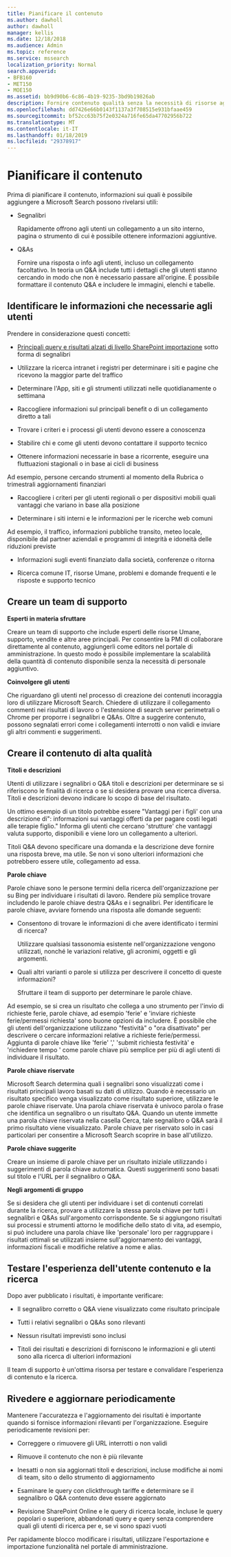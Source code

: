 ```yaml
---
title: Pianificare il contenuto
ms.author: dawholl
author: dawholl
manager: kellis
ms.date: 12/18/2018
ms.audience: Admin
ms.topic: reference
ms.service: mssearch
localization_priority: Normal
search.appverid:
- BFB160
- MET150
- MOE150
ms.assetid: bb9d90b6-6c86-4b19-9235-3bd9b19826ab
description: Fornire contenuto qualità senza la necessità di risorse aggiuntive quando si utilizza Microsoft Search
ms.openlocfilehash: dd7426e66b0143f1137a3f708515e931bfaae459
ms.sourcegitcommit: bf52cc63b75f2e0324a716fe65da47702956b722
ms.translationtype: MT
ms.contentlocale: it-IT
ms.lasthandoff: 01/18/2019
ms.locfileid: "29378917"
---
```

# <a name="plan-your-content"></a>Pianificare il contenuto

Prima di pianificare il contenuto, informazioni sui quali è possibile aggiungere a Microsoft Search possono rivelarsi utili:
  
- Segnalibri
    
    Rapidamente offrono agli utenti un collegamento a un sito interno, pagina o strumento di cui è possibile ottenere informazioni aggiuntive.
    
- Q&As
    
    Fornire una risposta o info agli utenti, incluso un collegamento facoltativo. In teoria un Q&A include tutti i dettagli che gli utenti stanno cercando in modo che non è necessario passare all'origine. È possibile formattare il contenuto Q&A e includere le immagini, elenchi e tabelle.
    
## <a name="identify-information-your-users-need"></a>Identificare le informazioni che necessarie agli utenti

Prendere in considerazione questi concetti:
  
- [Principali query e risultati alzati di livello SharePoint importazione](import-sharepoint-promoted-results-and-top-queries.md) sotto forma di segnalibri 
    
- Utilizzare la ricerca intranet i registri per determinare i siti e pagine che ricevono la maggior parte del traffico
    
- Determinare l'App, siti e gli strumenti utilizzati nelle quotidianamente o settimana
    
- Raccogliere informazioni sul principali benefit o di un collegamento diretto a tali
    
- Trovare i criteri e i processi gli utenti devono essere a conoscenza
    
- Stabilire chi e come gli utenti devono contattare il supporto tecnico
    
- Ottenere informazioni necessarie in base a ricorrente, eseguire una fluttuazioni stagionali o in base ai cicli di business
  
Ad esempio, persone cercando strumenti al momento della Rubrica o trimestrali aggiornamenti finanziari
    
- Raccogliere i criteri per gli utenti regionali o per dispositivi mobili quali vantaggi che variano in base alla posizione
    
- Determinare i siti interni e le informazioni per le ricerche web comuni
  
Ad esempio, il traffico, informazioni pubbliche transito, meteo locale, disponibile dal partner aziendali e programmi di integrità e idoneità delle riduzioni previste
    
- Informazioni sugli eventi finanziato dalla società, conferenze o ritorna
    
- Ricerca comune IT, risorse Umane, problemi e domande frequenti e le risposte e supporto tecnico
    
## <a name="build-a-support-team"></a>Creare un team di supporto

 **Esperti in materia sfruttare**
  
Creare un team di supporto che include esperti delle risorse Umane, supporto, vendite e altre aree principali. Per consentire la PMI di collaborare direttamente al contenuto, aggiungerli come editors nel portale di amministrazione. In questo modo è possibile implementare la scalabilità della quantità di contenuto disponibile senza la necessità di personale aggiuntivo.
  
 **Coinvolgere gli utenti**
  
Che riguardano gli utenti nel processo di creazione dei contenuti incoraggia loro di utilizzare Microsoft Search. Chiedere di utilizzare il collegamento commenti nei risultati di lavoro o l'estensione di search server perimetrali o Chrome per proporre i segnalibri e Q&As. Oltre a suggerire contenuto, possono segnalati errori come i collegamenti interrotti o non validi e inviare gli altri commenti e suggerimenti.
  
## <a name="create-high-quality-content"></a>Creare il contenuto di alta qualità

 **Titoli e descrizioni**
  
Utenti di utilizzare i segnalibri o Q&A titoli e descrizioni per determinare se si riferiscono le finalità di ricerca o se si desidera provare una ricerca diversa. Titoli e descrizioni devono indicare lo scopo di base del risultato.
  
Un ottimo esempio di un titolo potrebbe essere "Vantaggi per i figli' con una descrizione di": informazioni sui vantaggi offerti da per pagare costi legati alle terapie figlio." Informa gli utenti che cercano 'strutture' che vantaggi valuta supporto, disponibili e viene loro un collegamento a ulteriori.
  
Titoli Q&A devono specificare una domanda e la descrizione deve fornire una risposta breve, ma utile. Se non vi sono ulteriori informazioni che potrebbero essere utile, collegamento ad essa.
  
 **Parole chiave**
  
Parole chiave sono le persone termini della ricerca dell'organizzazione per su Bing per individuare i risultati di lavoro. Rendere più semplice trovare includendo le parole chiave destra Q&As e i segnalibri. Per identificare le parole chiave, avviare fornendo una risposta alle domande seguenti:
  
- Consentono di trovare le informazioni di che avere identificato i termini di ricerca?
    
    Utilizzare qualsiasi tassonomia esistente nell'organizzazione vengono utilizzati, nonché le variazioni relative, gli acronimi, oggetti e gli argomenti.
    
- Quali altri varianti o parole si utilizza per descrivere il concetto di queste informazioni?
    
    Sfruttare il team di supporto per determinare le parole chiave.
    
Ad esempio, se si crea un risultato che collega a uno strumento per l'invio di richieste ferie, parole chiave, ad esempio 'ferie' e 'inviare richieste ferie/permessi richiesta' sono buone opzioni da includere. È possibile che gli utenti dell'organizzazione utilizzano "festività" o "ora disattivato" per descrivere o cercare informazioni relative a richieste ferie/permessi. Aggiunta di parole chiave like 'ferie' ',' 'submit richiesta festività' e 'richiedere tempo ' come parole chiave più semplice per più di agli utenti di individuare il risultato.
  
 **Parole chiave riservate**
  
Microsoft Search determina quali i segnalibri sono visualizzati come i risultati principali lavoro basati su dati di utilizzo. Quando è necessario un risultato specifico venga visualizzato come risultato superiore, utilizzare le parole chiave riservate. Una parola chiave riservata è univoco parola o frase che identifica un segnalibro o un risultato Q&A. Quando un utente immette una parola chiave riservata nella casella Cerca, tale segnalibro o Q&A sarà il primo risultato viene visualizzato. Parole chiave per riservato solo in casi particolari per consentire a Microsoft Search scoprire in base all'utilizzo.
  
 **Parole chiave suggerite**
  
Creare un insieme di parole chiave per un risultato iniziale utilizzando i suggerimenti di parola chiave automatica. Questi suggerimenti sono basati sul titolo e l'URL per il segnalibro o Q&A.
  
 **Negli argomenti di gruppo**
  
Se si desidera che gli utenti per individuare i set di contenuti correlati durante la ricerca, provare a utilizzare la stessa parola chiave per tutti i segnalibri e Q&As sull'argomento corrispondente. Se si aggiungono risultati sui processi e strumenti attorno le modifiche dello stato di vita, ad esempio, si può includere una parola chiave like 'personale' loro per raggruppare i risultati ottimali se utilizzati insieme sull'aggiornamento dei vantaggi, informazioni fiscali e modifiche relative a nome e alias.
  
## <a name="test-your-content-and-search-experience"></a>Testare l'esperienza dell'utente contenuto e la ricerca

Dopo aver pubblicato i risultati, è importante verificare:
  
- Il segnalibro corretto o Q&A viene visualizzato come risultato principale
    
- Tutti i relativi segnalibri o Q&As sono rilevanti
    
- Nessun risultati imprevisti sono inclusi
    
- Titoli dei risultati e descrizioni di forniscono le informazioni e gli utenti sono alla ricerca di ulteriori informazioni
    
Il team di supporto è un'ottima risorsa per testare e convalidare l'esperienza di contenuto e la ricerca.
  
## <a name="review-and-update-periodically"></a>Rivedere e aggiornare periodicamente

Mantenere l'accuratezza e l'aggiornamento dei risultati è importante quando si fornisce informazioni rilevanti per l'organizzazione. Eseguire periodicamente revisioni per:
  
- Correggere o rimuovere gli URL interrotti o non validi
    
- Rimuove il contenuto che non è più rilevante
    
- Inesatti o non sia aggiornati titoli e descrizioni, incluse modifiche ai nomi di team, sito o dello strumento di aggiornamento
    
- Esaminare le query con clickthrough tariffe e determinare se il segnalibro o Q&A contenuto deve essere aggiornato
    
- Revisione SharePoint Online e le query di ricerca locale, incluse le query popolari o superiore, abbandonati query e query senza comprendere quali gli utenti di ricerca per e, se vi sono spazi vuoti
    
Per rapidamente blocco modificare i risultati, utilizzare l'esportazione e importazione funzionalità nel portale di amministrazione.

  

